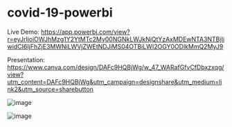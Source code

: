 # covid-19-powerbi

Live Demo: https://app.powerbi.com/view?r=eyJrIjoiOWJhMzg1Y2YtMTc2My00NGNkLWJkNjQtYzAxMDEwNTA3NTBjIiwidCI6IjFhZjE3MWNiLWVjZWEtNDJiMS04OTBiLWI2OGY0ODlkMmQ2MyJ9

Presentation: https://www.canva.com/design/DAFc9HQBjWg/w_47_WARafGfvCfDbxzxqg/view?utm_content=DAFc9HQBjWg&utm_campaign=designshare&utm_medium=link2&utm_source=sharebutton

![image](https://user-images.githubusercontent.com/48487157/229171165-5fd4615f-b21c-4fe8-8d92-31f1a3ab2a24.png)

![image](https://user-images.githubusercontent.com/48487157/229171246-834f8078-19bc-4f39-bf05-b4f9d2c3dbc4.png)
